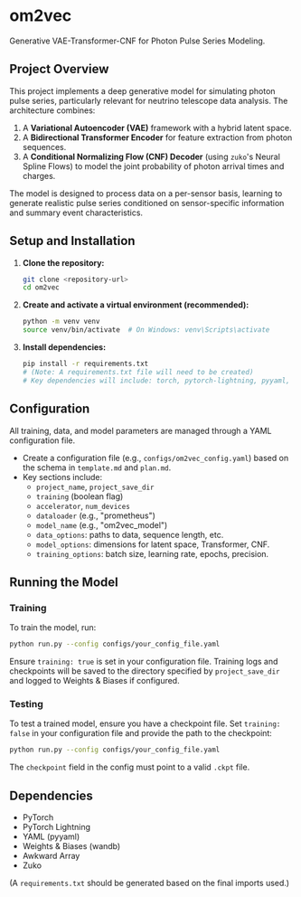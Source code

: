 # om2vec

Generative VAE-Transformer-CNF for Photon Pulse Series Modeling.

## Project Overview

This project implements a deep generative model for simulating photon pulse series, particularly relevant for neutrino telescope data analysis. The architecture combines:

1.  A **Variational Autoencoder (VAE)** framework with a hybrid latent space.
2.  A **Bidirectional Transformer Encoder** for feature extraction from photon sequences.
3.  A **Conditional Normalizing Flow (CNF) Decoder** (using `zuko`'s Neural Spline Flows) to model the joint probability of photon arrival times and charges.

The model is designed to process data on a per-sensor basis, learning to generate realistic pulse series conditioned on sensor-specific information and summary event characteristics.

## Setup and Installation

1.  **Clone the repository:**
    ```bash
    git clone <repository-url>
    cd om2vec
    ```

2.  **Create and activate a virtual environment (recommended):**
    ```bash
    python -m venv venv
    source venv/bin/activate  # On Windows: venv\Scripts\activate
    ```

3.  **Install dependencies:**
    ```bash
    pip install -r requirements.txt 
    # (Note: A requirements.txt file will need to be created)
    # Key dependencies will include: torch, pytorch-lightning, pyyaml, wandb, awkward-array, zuko
    ```

## Configuration

All training, data, and model parameters are managed through a YAML configuration file.

*   Create a configuration file (e.g., `configs/om2vec_config.yaml`) based on the schema in `template.md` and `plan.md`.
*   Key sections include:
    *   `project_name`, `project_save_dir`
    *   `training` (boolean flag)
    *   `accelerator`, `num_devices`
    *   `dataloader` (e.g., "prometheus")
    *   `model_name` (e.g., "om2vec_model")
    *   `data_options`: paths to data, sequence length, etc.
    *   `model_options`: dimensions for latent space, Transformer, CNF.
    *   `training_options`: batch size, learning rate, epochs, precision.

## Running the Model

### Training

To train the model, run:
```bash
python run.py --config configs/your_config_file.yaml
```
Ensure `training: true` is set in your configuration file. Training logs and checkpoints will be saved to the directory specified by `project_save_dir` and logged to Weights & Biases if configured.

### Testing

To test a trained model, ensure you have a checkpoint file. Set `training: false` in your configuration file and provide the path to the checkpoint:
```bash
python run.py --config configs/your_config_file.yaml
```
The `checkpoint` field in the config must point to a valid `.ckpt` file.

## Dependencies
* PyTorch
* PyTorch Lightning
* YAML (pyyaml)
* Weights & Biases (wandb)
* Awkward Array
* Zuko

(A `requirements.txt` should be generated based on the final imports used.)